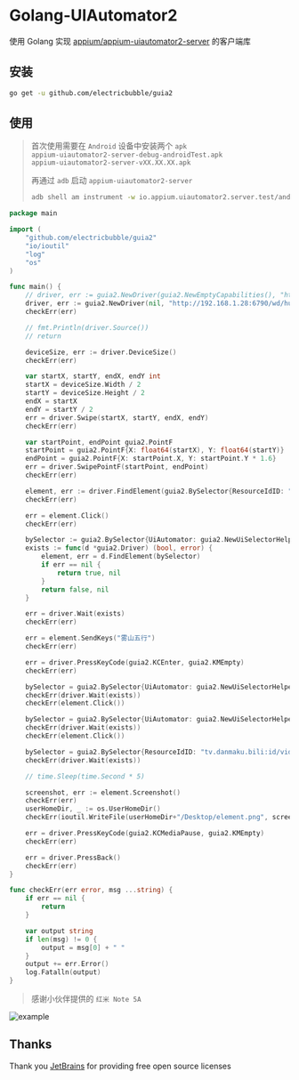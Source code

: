 # Golang-UIAutomator2

使用 Golang 实现 [appium/appium-uiautomator2-server](https://github.com/appium/appium-uiautomator2-server) 的客户端库

## 安装
```bash
go get -u github.com/electricbubble/guia2
```

## 使用

> 首次使用需要在 `Android` 设备中安装两个 `apk`  
> `appium-uiautomator2-server-debug-androidTest.apk`  
> `appium-uiautomator2-server-vXX.XX.XX.apk`
>  
> 再通过 `adb` 启动 `appium-uiautomator2-server`  
> ```bash
> adb shell am instrument -w io.appium.uiautomator2.server.test/androidx.test.runner.AndroidJUnitRunner
> ```

```go
package main

import (
	"github.com/electricbubble/guia2"
	"io/ioutil"
	"log"
	"os"
)

func main() {
	// driver, err := guia2.NewDriver(guia2.NewEmptyCapabilities(), "http://localhost:6790/wd/hub")
	driver, err := guia2.NewDriver(nil, "http://192.168.1.28:6790/wd/hub")
	checkErr(err)

	// fmt.Println(driver.Source())
	// return

	deviceSize, err := driver.DeviceSize()
	checkErr(err)

	var startX, startY, endX, endY int
	startX = deviceSize.Width / 2
	startY = deviceSize.Height / 2
	endX = startX
	endY = startY / 2
	err = driver.Swipe(startX, startY, endX, endY)
	checkErr(err)

	var startPoint, endPoint guia2.PointF
	startPoint = guia2.PointF{X: float64(startX), Y: float64(startY)}
	endPoint = guia2.PointF{X: startPoint.X, Y: startPoint.Y * 1.6}
	err = driver.SwipePointF(startPoint, endPoint)
	checkErr(err)

	element, err := driver.FindElement(guia2.BySelector{ResourceIdID: "tv.danmaku.bili:id/expand_search"})
	checkErr(err)

	err = element.Click()
	checkErr(err)

	bySelector := guia2.BySelector{UiAutomator: guia2.NewUiSelectorHelper().Focused(true).String()}
	exists := func(d *guia2.Driver) (bool, error) {
		element, err = d.FindElement(bySelector)
		if err == nil {
			return true, nil
		}
		return false, nil
	}

	err = driver.Wait(exists)
	checkErr(err)

	err = element.SendKeys("雾山五行")
	checkErr(err)

	err = driver.PressKeyCode(guia2.KCEnter, guia2.KMEmpty)
	checkErr(err)

	bySelector = guia2.BySelector{UiAutomator: guia2.NewUiSelectorHelper().TextStartsWith("番剧").String()}
	checkErr(driver.Wait(exists))
	checkErr(element.Click())

	bySelector = guia2.BySelector{UiAutomator: guia2.NewUiSelectorHelper().Text("立即观看").String()}
	checkErr(driver.Wait(exists))
	checkErr(element.Click())

	bySelector = guia2.BySelector{ResourceIdID: "tv.danmaku.bili:id/videoview_container_space"}
	checkErr(driver.Wait(exists))

	// time.Sleep(time.Second * 5)

	screenshot, err := element.Screenshot()
	checkErr(err)
	userHomeDir, _ := os.UserHomeDir()
	checkErr(ioutil.WriteFile(userHomeDir+"/Desktop/element.png", screenshot.Bytes(), 0600))

	err = driver.PressKeyCode(guia2.KCMediaPause, guia2.KMEmpty)
	checkErr(err)

	err = driver.PressBack()
	checkErr(err)
}

func checkErr(err error, msg ...string) {
	if err == nil {
		return
	}

	var output string
	if len(msg) != 0 {
		output = msg[0] + " "
	}
	output += err.Error()
	log.Fatalln(output)
}

```

> 感谢小伙伴提供的 `红米 Note 5A`


![example](https://github.com/electricbubble/ImageHosting/blob/master/img/202008192034_guia2.gif)


## Thanks

Thank you [JetBrains](https://www.jetbrains.com/?from=gwda) for providing free open source licenses
